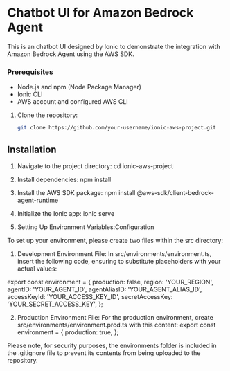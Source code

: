 # Chatbot UI for Amazon Bedrock Agent 

This is an chatbot UI designed by Ionic to demonstrate the integration with Amazon Bedrock Agent using the AWS SDK. 

### Prerequisites

- Node.js and npm (Node Package Manager)
- Ionic CLI
- AWS account and configured AWS CLI

1. Clone the repository:
   ```sh
   git clone https://github.com/your-username/ionic-aws-project.git

## Installation

1. Navigate to the project directory:
cd ionic-aws-project

2. Install dependencies:
npm install

3. Install the AWS SDK package:
npm install @aws-sdk/client-bedrock-agent-runtime

4. Initialize the Ionic app:
ionic serve

5. Setting Up Environment Variables:Configuration

To set up your environment, please create two files within the src directory:

1) Development Environment File: In src/environments/environment.ts, insert the following code, ensuring to substitute placeholders with your actual values:

export const environment = {
  production: false,
  region: 'YOUR_REGION',
  agentID: 'YOUR_AGENT_ID',
  agentAliasID: 'YOUR_AGENT_ALIAS_ID',
  accessKeyId: 'YOUR_ACCESS_KEY_ID',
  secretAccessKey: 'YOUR_SECRET_ACCESS_KEY',
};

2) Production Environment File: For the production environment, create src/environments/environment.prod.ts with this content:
export const environment = {
  production: true,
};

Please note, for security purposes, the environments folder is included in the .gitignore file to prevent its contents from being uploaded to the repository.



